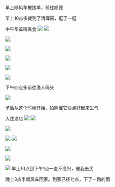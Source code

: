 早上顺风车被接单，前往顺德


早上10点多就到了清晖园，逛了一逛

中午华盖街美食
![](http://upload-images.jianshu.io/upload_images/6904315-bb7194861a8843e6.jpg?imageMogr2/auto-orient/strip%7CimageView2/2/w/1080/q/50)
![](http://upload-images.jianshu.io/upload_images/6904315-9bffbcb9f65c5125.jpg?imageMogr2/auto-orient/strip%7CimageView2/2/w/1080/q/50)

![](http://upload-images.jianshu.io/upload_images/6904315-b7ad09d2eb306d1a.jpg?imageMogr2/auto-orient/strip%7CimageView2/2/w/1080/q/50)

![](http://upload-images.jianshu.io/upload_images/6904315-1e99173bb6c37511.jpg?imageMogr2/auto-orient/strip%7CimageView2/2/w/1080/q/50)

![](http://upload-images.jianshu.io/upload_images/6904315-60e490d9a20a4cab.jpg?imageMogr2/auto-orient/strip%7CimageView2/2/w/1080/q/50)

![](http://upload-images.jianshu.io/upload_images/6904315-65e7db677bce0764.jpg?imageMogr2/auto-orient/strip%7CimageView2/2/w/1080/q/50)

![](http://upload-images.jianshu.io/upload_images/6904315-844f26d9dde5fad2.jpg?imageMogr2/auto-orient/strip%7CimageView2/2/w/1080/q/50)


下午四点多前往渔人码头

![](http://upload-images.jianshu.io/upload_images/6904315-bfb0a829a4caacf9.jpg?imageMogr2/auto-orient/strip%7CimageView2/2/w/1080/q/50)

矛盾从这个时候开始，拍照催它快点好起来生气

入住酒店
![](http://upload-images.jianshu.io/upload_images/6904315-65c24e0073d3c42d.jpg?imageMogr2/auto-orient/strip%7CimageView2/2/w/1080/q/50)
![](http://upload-images.jianshu.io/upload_images/6904315-eceac9f86efc1ce9.jpg?imageMogr2/auto-orient/strip%7CimageView2/2/w/1080/q/50)

![](http://upload-images.jianshu.io/upload_images/6904315-2ddb4afa7a5e09d2.jpg?imageMogr2/auto-orient/strip%7CimageView2/2/w/1080/q/50)


![](http://upload-images.jianshu.io/upload_images/6904315-cb17a3048e594e4b.jpg?imageMogr2/auto-orient/strip%7CimageView2/2/w/1080/q/50)
![](http://upload-images.jianshu.io/upload_images/6904315-fd5203a184bbd8f8.jpg?imageMogr2/auto-orient/strip%7CimageView2/2/w/1080/q/50)

![](http://upload-images.jianshu.io/upload_images/6904315-49f0be8cf885f717.jpg?imageMogr2/auto-orient/strip%7CimageView2/2/w/1080/q/50)

![](http://upload-images.jianshu.io/upload_images/6904315-f1e4415e3a3538e4.jpg?imageMogr2/auto-orient/strip%7CimageView2/2/w/1080/q/50)

![](http://upload-images.jianshu.io/upload_images/6904315-e08ea66d028fecc5.jpg?imageMogr2/auto-orient/strip%7CimageView2/2/w/1080/q/50)
早上10点到下午1点一直不高兴，催我去买

晚上3点半顺风车回家。到家已经七点，下了一路的雨
